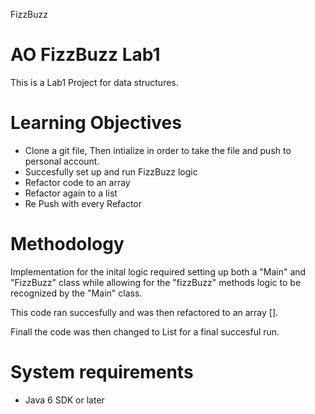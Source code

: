 FizzBuzz
# AO FizzBuzz Lab1

This is a Lab1 Project for data structures.

# Learning Objectives

* Clone a git file, Then intialize in order to take the file and push to personal account.
* Succesfully set up and run FizzBuzz logic
* Refactor code to an array
* Refactor again to a list
* Re Push with every Refactor

# Methodology 
Implementation for the inital logic required setting up both a "Main" and "FizzBuzz" class while allowing for the "fizzBuzz" methods logic to be recognized by the "Main" class.

This code ran succesfully and was then refactored to an array [].

Finall the code was then changed to List<String> for a final succesful run. 

# System requirements

* Java 6 SDK or later

